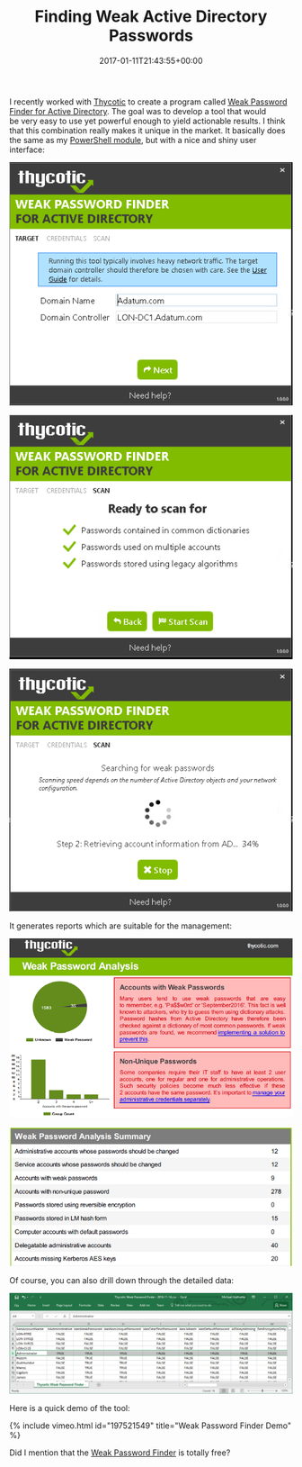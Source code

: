 ﻿---
ref: finding-weak-active-directory-passwords
title: Finding Weak Active Directory Passwords
date: 2017-01-11T21:43:55+00:00
layout: post
lang: en
image: /assets/images/thycotic_report1.png
permalink: /en/finding-weak-active-directory-passwords/
---

I recently worked with&nbsp;[Thycotic](https://thycotic.com/) to&nbsp;create a&nbsp;program called [Weak Password Finder for&nbsp;Active Directory](https://thycotic.com/solutions/free-it-tools/weak-password-finder/weak-password-finder-nvlss/). The&nbsp;goal was to&nbsp;develop a&nbsp;tool that&nbsp;would be&nbsp;very easy to&nbsp;use yet&nbsp;powerful enough to&nbsp;yield actionable results. I&nbsp;think that&nbsp;this&nbsp;combination really makes it&nbsp;unique in&nbsp;the&nbsp;market. It&nbsp;basically does the&nbsp;same as&nbsp;my [PowerShell module](/en/auditing-active-directory-password-quality/), but&nbsp;with&nbsp;a&nbsp;nice and&nbsp;shiny user interface:

![Screenshot 1](../../assets/images/scanner_screen01.png)

<!--more-->

![Screenshot 2](../../assets/images/scanner_screen03.png)

![Screenshot 3](../../assets/images/scanner_screen04.png)

It generates reports which&nbsp;are&nbsp;suitable for&nbsp;the&nbsp;management:

![Report 1](../../assets/images/thycotic_report1.png)

![Report 2](../../assets/images/thycotic_report2.png)

Of course, you can also drill down through the&nbsp;detailed data:

![CSV Report](../../assets/images/thycotic_spreadsheet.png)

Here is&nbsp;a&nbsp;quick demo of&nbsp;the&nbsp;tool:

{% include vimeo.html id="197521549" title="Weak Password Finder Demo" %}

Did I&nbsp;mention that&nbsp;the&nbsp;[Weak Password Finder](https://thycotic.com/solutions/free-it-tools/weak-password-finder/weak-password-finder-nvlss/) is&nbsp;totally free?
